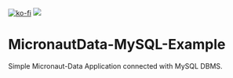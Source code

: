 [![ko-fi](https://ko-fi.com/img/githubbutton_sm.svg)](https://ko-fi.com/P5P411AKC)
<a href="https://www.buymeacoffee.com/hashimati"><img src="https://img.buymeacoffee.com/button-api/?text=Buy me a coffee&emoji=&slug=hashimati&button_colour=BD5FFF&font_colour=ffffff&font_family=Cookie&outline_colour=000000&coffee_colour=FFDD00"></a>

# MicronautData-MySQL-Example

Simple Micronaut-Data Application connected with MySQL DBMS.  
